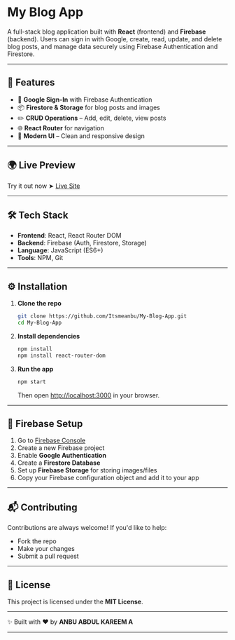 

# My Blog App

A full-stack blog application built with **React** (frontend) and **Firebase** (backend). Users can sign in with Google, create, read, update, and delete blog posts, and manage data securely using Firebase Authentication and Firestore.

---

## 🚀 Features

* 🔑 **Google Sign-In** with Firebase Authentication
* 📦 **Firestore & Storage** for blog posts and images
* ✏️ **CRUD Operations** – Add, edit, delete, view posts
* 🌐 **React Router** for navigation
* 🎨 **Modern UI** – Clean and responsive design

---

## 🌍 Live Preview

Try it out now ➤ [Live Site](https://blog-d966c.web.app)

---

## 🛠️ Tech Stack

* **Frontend**: React, React Router DOM
* **Backend**: Firebase (Auth, Firestore, Storage)
* **Language**: JavaScript (ES6+)
* **Tools**: NPM, Git

---

## ⚙️ Installation

1. **Clone the repo**

   ```bash
   git clone https://github.com/Itsmeanbu/My-Blog-App.git
   cd My-Blog-App
   ```

2. **Install dependencies**

   ```bash
   npm install
   npm install react-router-dom
   ```

3. **Run the app**

   ```bash
   npm start
   ```

   Then open [http://localhost:3000](http://localhost:3000) in your browser.

---

## 🔐 Firebase Setup

1. Go to [Firebase Console](https://console.firebase.google.com/)
2. Create a new Firebase project
3. Enable **Google Authentication**
4. Create a **Firestore Database**
5. Set up **Firebase Storage** for storing images/files
6. Copy your Firebase configuration object and add it to your app

---

## 📬 Contributing

Contributions are always welcome! If you'd like to help:

* Fork the repo
* Make your changes
* Submit a pull request

---

## 📄 License

This project is licensed under the **MIT License**.

---

✨ Built with ❤️ by **ANBU ABDUL KAREEM A**

---

